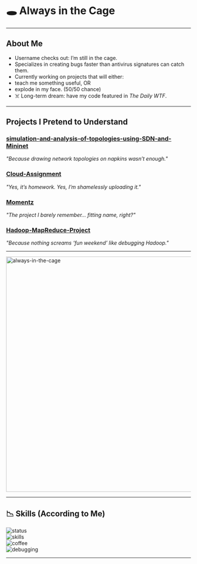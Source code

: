 # 🕳️ Always in the Cage

---

## About Me  
-  Username checks out: I’m still in the cage.  
-  Specializes in creating bugs faster than antivirus signatures can catch them.  
-  Currently working on projects that will either:  
- teach me something useful, OR  
- explode in my face. (50/50 chance)  
- ☠️ Long-term dream: have my code featured in *The Daily WTF*.  

---

##  Projects I Pretend to Understand  

###  [simulation-and-analysis-of-topologies-using-SDN-and-Mininet](https://github.com/Always-in-the-Cage/simulation-and-analysis-of-topologies-using-SDN-and-Mininet.git)  
*"Because drawing network topologies on napkins wasn’t enough."*

###  [Cloud-Assignment](https://github.com/always-in-the-cage/Cloud-Assignment)  
*"Yes, it’s homework. Yes, I’m shamelessly uploading it."*

### [Momentz](https://github.com/Mahrokh-M/Momentz)  
*"The project I barely remember… fitting name, right?"*

### [Hadoop-MapReduce-Project](https://github.com/Mahrokh-M/Hadoop-MapReduce-Project)  
*"Because nothing screams ‘fun weekend’ like debugging Hadoop."*

---

<img src="https://raw.githubusercontent.com/Always-in-the-Cage/Always-in-the-Cage/main/prison-cage.svg" alt="always-in-the-cage" width="640">

---

## 📉 Skills (According to Me)

![status](https://img.shields.io/badge/status-barely%20working-critical)  
![skills](https://img.shields.io/badge/skills-googling%20errors-brightgreen)  
![coffee](https://img.shields.io/badge/fuel-99%25%20coffee-lightgrey)  
![debugging](https://img.shields.io/badge/debugging-crying%20quietly-blue)  

---

